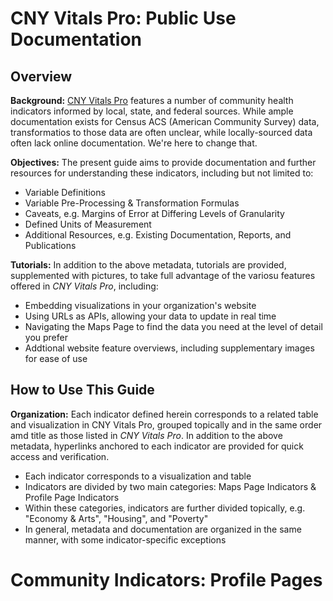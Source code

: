 # CNY Vitals Pro: Public Use Documentation

## Overview

**Background:** [CNY Vitals Pro](https://pro.cnyvitals.org/) features a number of community health indicators informed by local, state, and federal sources. While ample documentation exists for Census ACS (American Community Survey) data, transformatios to those data are often unclear, while locally-sourced data often lack online documentation. We're here to change that.

**Objectives:** The present guide aims to provide documentation and further resources for understanding these indicators, including but not limited to:

* Variable Definitions
* Variable Pre-Processing & Transformation Formulas
* Caveats, e.g. Margins of Error at Differing Levels of Granularity
* Defined Units of Measurement
* Additional Resources, e.g. Existing Documentation, Reports, and Publications

**Tutorials:** In addition to the above metadata, tutorials are provided, supplemented with pictures, to take full advantage of the variosu features offered in *CNY Vitals Pro*, including:

* Embedding visualizations in your organization's website
* Using URLs as APIs, allowing your data to update in real time
* Navigating the Maps Page to find the data you need at the level of detail you prefer
* Addtional website feature overviews, including supplementary images for ease of use

## How to Use This Guide

**Organization:** Each indicator defined herein corresponds to a related table and visualization in CNY Vitals Pro, grouped topically and in the same order amd title as those listed in *CNY Vitals Pro*. In addition to the above metadata, hyperlinks anchored to each indicator are provided for quick access and verification.

* Each indicator corresponds to a visualization and table
* Indicators are divided by two main categories: Maps Page Indicators & Profile Page Indicators
* Within these categories, indicators are further divided topically, e.g. "Economy & Arts", "Housing", and "Poverty"
* In general, metadata and documentation are organized in the same manner, with some indicator-specific exceptions

# Community Indicators: Profile Pages
